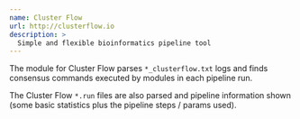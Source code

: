 ```yaml
---
name: Cluster Flow
url: http://clusterflow.io
description: >
  Simple and flexible bioinformatics pipeline tool
---
```


The module for Cluster Flow parses `*_clusterflow.txt` logs
and finds consensus commands executed by modules in each pipeline run.

The Cluster Flow `*.run` files are also parsed and pipeline information
shown (some basic statistics plus the pipeline steps / params used).
